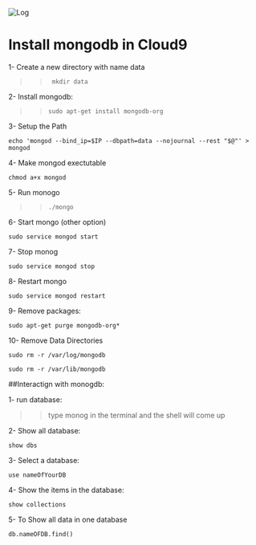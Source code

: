 
![Log](https://s31.postimg.org/sr1qvkkp7/mongo.png)

# Install mongodb in Cloud9

1- Create a new directory with name data 

>>``` mkdir data```

2- Install mongodb:

>> ```sudo apt-get install mongodb-org```

3- Setup the Path 

``` echo 'mongod --bind_ip=$IP --dbpath=data --nojournal --rest "$@"' > mongod ```


4- Make mongod exectutable 

``` chmod a+x mongod ```

5- Run monogo

>> ```./mongo ```


6- Start mongo (other option)

```sudo service mongod start```

7- Stop monog

```sudo service mongod stop ```

8- Restart mongo

```sudo service mongod restart ```

9- Remove packages:

```sudo apt-get purge mongodb-org*```

10- Remove Data Directories

```sudo rm -r /var/log/mongodb ```

```sudo rm -r /var/lib/mongodb   ```


##Interactign with monogdb:


1- run database:

>> type monog in the terminal and the shell will come up 


2- Show all database:

```show dbs ```

3- Select a database:

``` use nameOfYourDB ```

4- Show the items in the database:

``` show collections ```

5- To Show all data in one database

``` db.nameOFDB.find() ```

